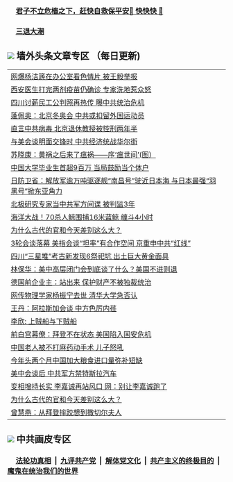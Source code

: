 
 ### &nbsp;&nbsp;&nbsp;&nbsp; [君子不立危樯之下，赶快自救保平安🍎 快快快 📩](https://github.com/pwgy/td/blob/master/README.md)

 ### &nbsp;&nbsp;&nbsp;&nbsp; [三退大潮](https://www.xkide.work/?key=pmaqilqynqnqirmb&pin=18462919&ag=ogQuit&from=pw2) 

## <img src="https://img.icons8.com/cute-clipart/2x/circled-right.png"> 墙外头条文章专区 （每日更新)

<Table>

<tr><td colspan="2" align="left"><a href="https://dmrvvxyc.xhuyd.press/?name=c1355989&key=encdeuyadochlaxz&from=pw2">网爆杨洁篪在办公室看色情片 被王毅举报</a></td></tr>
<tr><td colspan="2" align="left"><a href="https://dmrvvxyc.xhuyd.press/?name=c1355982&key=encdeuyadochlaxz&from=pw2">西安医生打完两剂疫苗仍确诊 专家洗地惹众怒</a></td></tr>
<tr><td colspan="2" align="left"><a href="https://dmrvvxyc.xhuyd.press/?name=c1355990&key=encdeuyadochlaxz&from=pw2">四川讨薪民工公判照再热传 曝中共统治危机</a></td></tr>
<tr><td colspan="2" align="left"><a href="https://dmrvvxyc.xhuyd.press/?name=c1355984&key=encdeuyadochlaxz&from=pw2">蓬佩奥：北京冬奥会 中共或扣留外国运动员</a></td></tr>
<tr><td colspan="2" align="left"><a href="https://dmrvvxyc.xhuyd.press/?name=c1356031&key=encdeuyadochlaxz&from=pw2">直言中共病毒 北京退休教授被控刑两年半</a></td></tr>
<tr><td colspan="2" align="left"><a href="https://dmrvvxyc.xhuyd.press/?name=c1355991&key=encdeuyadochlaxz&from=pw2">与美会谈明面交锋时 中共经济统战华尔街</a></td></tr>
<tr><td colspan="2" align="left"><a href="https://dmrvvxyc.xhuyd.press/?name=c1356083&key=encdeuyadochlaxz&from=pw2">苏晓康：黄祸之后来了瘟祸——序‘瘟世间’(图）</a></td></tr>
<tr><td colspan="2" align="left"><a href="https://dmrvvxyc.xhuyd.press/?name=c1356027&key=encdeuyadochlaxz&from=pw2">中国大学毕业生首超9百万 当局鼓励当个体户</a></td></tr>
<tr><td colspan="2" align="left"><a href="https://dmrvvxyc.xhuyd.press/?name=c1355888&key=encdeuyadochlaxz&from=pw2">日防卫省：解放军逾万吨驱逐舰“南昌号”驶近日本海 与日本最强“羽黑号”掀东亚角力</a></td></tr>
<tr><td colspan="2" align="left"><a href="https://dmrvvxyc.xhuyd.press/?name=c1355985&key=encdeuyadochlaxz&from=pw2">北极研究专家当中共军方间谍 被判监3年</a></td></tr>
<tr><td colspan="2" align="left"><a href="https://dmrvvxyc.xhuyd.press/?name=c1355963&key=encdeuyadochlaxz&from=pw2">海洋大战！70杀人鲸围捕16米蓝鲸 缠斗4小时</a></td></tr>
<tr><td colspan="2" align="left"><a href="https://dmrvvxyc.xhuyd.press/?name=c1356032&key=encdeuyadochlaxz&from=pw2">为什么古代的官和今天差别这么大？</a></td></tr>
<tr><td colspan="2" align="left"><a href="https://dmrvvxyc.xhuyd.press/?name=c1355887&key=encdeuyadochlaxz&from=pw2">3轮会谈落幕 美指会谈“坦率”有合作空间 京重申中共“红线”</a></td></tr>
<tr><td colspan="2" align="left"><a href="https://dmrvvxyc.xhuyd.press/?name=c1355937&key=encdeuyadochlaxz&from=pw2">四川“三星堆”考古新发现6祭祀坑 出土巨大黄金面具</a></td></tr>
<tr><td colspan="2" align="left"><a href="https://dmrvvxyc.xhuyd.press/?name=c1355962&key=encdeuyadochlaxz&from=pw2">林保华：美中高层闭门会到底谈了什么？美国不进则退</a></td></tr>
<tr><td colspan="2" align="left"><a href="https://dmrvvxyc.xhuyd.press/?name=c1355992&key=encdeuyadochlaxz&from=pw2">德国前企业主：站出来 保护财产不被独裁统治</a></td></tr>
<tr><td colspan="2" align="left"><a href="https://dmrvvxyc.xhuyd.press/?name=c1355966&key=encdeuyadochlaxz&from=pw2">网传物理学家杨振宁去世 清华大学急否认</a></td></tr>
<tr><td colspan="2" align="left"><a href="https://dmrvvxyc.xhuyd.press/?name=c1356081&key=encdeuyadochlaxz&from=pw2">王丹：阿拉斯加会谈 中方色厉内荏</a></td></tr>
<tr><td colspan="2" align="left"><a href="https://dmrvvxyc.xhuyd.press/?name=c1356084&key=encdeuyadochlaxz&from=pw2">李欣: 上贼船与下贼船</a></td></tr>
<tr><td colspan="2" align="left"><a href="https://dmrvvxyc.xhuyd.press/?name=c1355988&key=encdeuyadochlaxz&from=pw2">前白宫幕僚：拜登不在状态 美国陷入国安危机</a></td></tr>
<tr><td colspan="2" align="left"><a href="https://dmrvvxyc.xhuyd.press/?name=c1355987&key=encdeuyadochlaxz&from=pw2">中国老人被不打麻药动手术 儿子怒吼</a></td></tr>
<tr><td colspan="2" align="left"><a href="https://dmrvvxyc.xhuyd.press/?name=c1355968&key=encdeuyadochlaxz&from=pw2">今年头两个月中国加大粮食进口量弥补短缺</a></td></tr>
<tr><td colspan="2" align="left"><a href="https://dmrvvxyc.xhuyd.press/?name=c1355912&key=encdeuyadochlaxz&from=pw2">美中会谈后 中共军方禁特斯拉汽车</a></td></tr>
<tr><td colspan="2" align="left"><a href="https://dmrvvxyc.xhuyd.press/?name=c1355960&key=encdeuyadochlaxz&from=pw2">变相增持长实 李嘉诚再站风口 网：别让李嘉诚跑了</a></td></tr>
<tr><td colspan="2" align="left"><a href="https://dmrvvxyc.xhuyd.press/?name=c1356085&key=encdeuyadochlaxz&from=pw2">为什么古代的官和今天差别这么大？</a></td></tr>
<tr><td colspan="2" align="left"><a href="https://dmrvvxyc.xhuyd.press/?name=c1355955&key=encdeuyadochlaxz&from=pw2">曾慧燕：从拜登摔跤想到撒切尔夫人</a></td></tr>

 </Table>
 
 ## <img src="https://img.icons8.com/cute-clipart/2x/circled-right.png"> 中共画皮专区
 ### &nbsp;&nbsp;&nbsp;&nbsp; [法轮功真相](https://github.com/begood0513/basic/blob/master/README.md) &nbsp;|&nbsp; [九评共产党](https://github.com/begood0513/9ping.md/blob/master/README.md) &nbsp;|&nbsp; [解体党文化](https://github.com/begood0513/jtdwh.md/blob/master/README.md)   &nbsp;|&nbsp; [共产主义的终极目的](https://github.com/begood0513/gczydzjmd.md/blob/master/README.md) &nbsp;|&nbsp; [魔鬼在统治我们的世界](https://github.com/begood0513/gczydzjmd.md/blob/master/README.md) 

